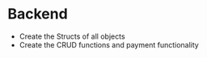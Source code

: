 # Backend 
- Create the Structs of all objects 
- Create the CRUD functions and payment functionality 
